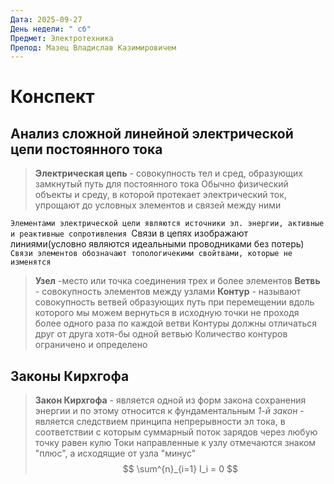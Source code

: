 ```yaml
---
Дата: 2025-09-27
День недели: " сб"
Предмет: Электротехника
Препод: Мазец Владислав Казимировичем
---
```

# Конспект

## Анализ сложной линейной электрической цепи постоянного тока

>**Электрическая цепь** - совокупность тел и сред, образующих замкнутый путь для постоянного тока
>Обычно физический объекты и среду, в которой протекает электрический ток, упрощают до условных элементов и связей между ними 

`Элементами электрической цепи являются источники эл. энергии, активные и реактивные сопротивления
`Связи в цепях изображают линиями(условно являются идеальными проводниками без потерь)
`Связи элементов обозначают топологичекими свойтвами, которые не изменятся`

>**Узел** -место или точка соединения трех и более элементов
>**Ветвь** - совокупность элементов между узлами
>**Контур** - называют совокупность ветвей образующих путь при перемещении вдоль которого мы можем вернуться в исходную точки не проходя более одного раза по каждой ветви
>	Контуры должны отличаться друг от  друга хотя-бы одной ветвью
>	Количество контуров ограничено и определено

## Законы Кирхгофа

> **Закон Кирхгофа** - является одной из форм закона сохранения энергии и по этому относится к фундаментальным
> *1-й закон* - является следствием принципа непрерывности эл тока, в соответствии с которым суммарный поток зарядов через любую точку равен кулю
>	Токи направленные к узлу отмечаются знаком "плюс", а исходящие от узла "минус"
$$
\sum^{n}_{i=1} I_i = 0
$$